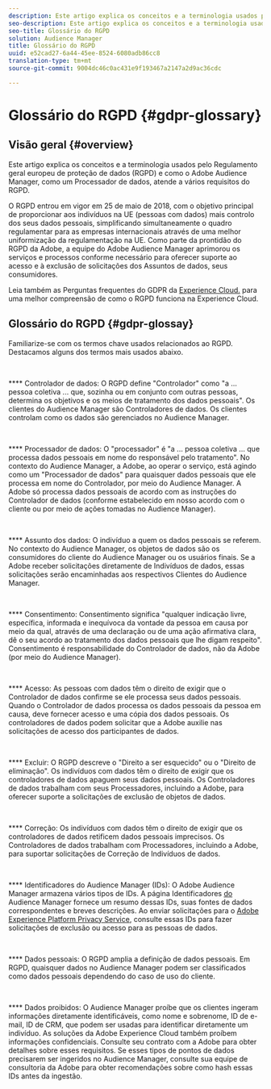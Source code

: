 ```yaml
---
description: Este artigo explica os conceitos e a terminologia usados pelo Regulamento geral europeu de proteção de dados (RGPD) e como o Adobe Audience Manager, como um Processador de dados, atende a vários requisitos do RGPD.
seo-description: Este artigo explica os conceitos e a terminologia usados pelo Regulamento geral europeu de proteção de dados (RGPD) e como o Adobe Audience Manager, como um Processador de dados, atende a vários requisitos do RGPD.
seo-title: Glossário do RGPD
solution: Audience Manager
title: Glossário do RGPD
uuid: e52cad27-6a44-45ee-8524-6080adb86cc8
translation-type: tm+mt
source-git-commit: 9004dc46c0ac431e9f193467a2147a2d9ac36cdc

---
```



# Glossário do RGPD {#gdpr-glossary}

## Visão geral {#overview}

Este artigo explica os conceitos e a terminologia usados pelo Regulamento geral europeu de proteção de dados (RGPD) e como o Adobe Audience Manager, como um Processador de dados, atende a vários requisitos do RGPD.

O RGPD entrou em vigor em 25 de maio de 2018, com o objetivo principal de proporcionar aos indivíduos na UE (pessoas com dados) mais controlo dos seus dados pessoais, simplificando simultaneamente o quadro regulamentar para as empresas internacionais através de uma melhor uniformização da regulamentação na UE. Como parte da prontidão do RGPD da Adobe, a equipe do Adobe Audience Manager aprimorou os serviços e processos conforme necessário para oferecer suporte ao acesso e à exclusão de solicitações dos Assuntos de dados, seus consumidores.

Leia também as Perguntas frequentes do GDPR da [Experience Cloud.](https://www.adobe.io/apis/cloudplatform/gdpr/docs/alldocs.html#!api-specification/markdown/narrative/gdpr/gdpr-faq.md) para uma melhor compreensão de como o RGPD funciona na Experience Cloud.

## Glossário do RGPD {#gdpr-glossay}

Familiarize-se com os termos chave usados relacionados ao RGPD. Destacamos alguns dos termos mais usados abaixo.

 

**** Controlador de dados: O RGPD define "Controlador" como "a ... pessoa coletiva ... que, sozinha ou em conjunto com outras pessoas, determina os objetivos e os meios de tratamento dos dados pessoais". Os clientes do Audience Manager são Controladores de dados. Os clientes controlam como os dados são gerenciados no Audience Manager.

 

**** Processador de dados: O "processador" é "a ... pessoa coletiva ... que processa dados pessoais em nome do responsável pelo tratamento". No contexto do Audience Manager, a Adobe, ao operar o serviço, está agindo como um "Processador de dados" para quaisquer dados pessoais que ele processa em nome do Controlador, por meio do Audience Manager. A Adobe só processa dados pessoais de acordo com as instruções do Controlador de dados (conforme estabelecido em nosso acordo com o cliente ou por meio de ações tomadas no Audience Manager).

 

**** Assunto dos dados: O indivíduo a quem os dados pessoais se referem. No contexto do Audience Manager, os objetos de dados são os consumidores do cliente do Audience Manager ou os usuários finais. Se a Adobe receber solicitações diretamente de Indivíduos de dados, essas solicitações serão encaminhadas aos respectivos Clientes do Audience Manager.

 

**** Consentimento: Consentimento significa "qualquer indicação livre, específica, informada e inequívoca da vontade da pessoa em causa por meio da qual, através de uma declaração ou de uma ação afirmativa clara, dê o seu acordo ao tratamento dos dados pessoais que lhe digam respeito". Consentimento é responsabilidade do Controlador de dados, não da Adobe (por meio do Audience Manager).

 

**** Acesso: As pessoas com dados têm o direito de exigir que o Controlador de dados confirme se ele processa seus dados pessoais. Quando o Controlador de dados processa os dados pessoais da pessoa em causa, deve fornecer acesso e uma cópia dos dados pessoais. Os controladores de dados podem solicitar que a Adobe auxilie nas solicitações de acesso dos participantes de dados.

 

**** Excluir: O RGPD descreve o "Direito a ser esquecido" ou o "Direito de eliminação". Os indivíduos com dados têm o direito de exigir que os controladores de dados apaguem seus dados pessoais. Os Controladores de dados trabalham com seus Processadores, incluindo a Adobe, para oferecer suporte a solicitações de exclusão de objetos de dados.

 

**** Correção: Os indivíduos com dados têm o direito de exigir que os controladores de dados retificem dados pessoais imprecisos. Os Controladores de dados trabalham com Processadores, incluindo a Adobe, para suportar solicitações de Correção de Indivíduos de dados.

 

**** Identificadores do Audience Manager (IDs): O Adobe Audience Manager armazena vários tipos de IDs. A página Identificadores [do](data-privacy-ids.md) Audience Manager fornece um resumo dessas IDs, suas fontes de dados correspondentes e breves descrições. Ao enviar solicitações para o [Adobe Experience Platform Privacy Service](https://www.adobe.io/apis/experienceplatform/home/services/privacy-service.html), consulte essas IDs para fazer solicitações de exclusão ou acesso para as pessoas de dados.

 

**** Dados pessoais: O RGPD amplia a definição de dados pessoais. Em RGPD, quaisquer dados no Audience Manager podem ser classificados como dados pessoais dependendo do caso de uso do cliente.

 

**** Dados proibidos: O Audience Manager proíbe que os clientes ingeram informações diretamente identificáveis, como nome e sobrenome, ID de e-mail, ID de CRM, que podem ser usadas para identificar diretamente um indivíduo. As soluções da Adobe Experience Cloud também proíbem informações confidenciais. Consulte seu contrato com a Adobe para obter detalhes sobre esses requisitos. Se esses tipos de pontos de dados precisarem ser ingeridos no Audience Manager, consulte sua equipe de consultoria da Adobe para obter recomendações sobre como hash essas IDs antes da ingestão.

